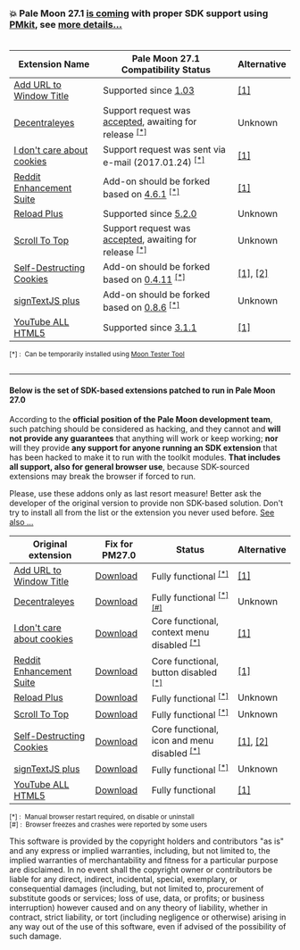 ### :boom: Pale Moon 27.1 [is coming](http://www.palemoon.org/unstable/) with proper SDK support using [PMkit](https://github.com/JustOff/pm27-sdk-addons/blob/master/PMkit.md), see [more details...](https://forum.palemoon.org/viewtopic.php?p=103913#p103913)<br><br>

| Extension Name | Pale Moon 27.1 Compatibility Status | Alternative |
| -------------- | ----------------------------------- | ----------- |
| [Add URL to Window Title](https://addons.mozilla.org/addon/add-url-to-window-title/) | Supported since  [1.03](https://addons.mozilla.org/en-US/firefox/addon/add-url-to-window-title/versions/1.03) | [[1]](https://addons.mozilla.org/addon/customize_titlebar_v2/) |
| [Decentraleyes](https://addons.mozilla.org/addon/decentraleyes/) | Support request was [accepted](https://github.com/Synzvato/decentraleyes/pull/137), awaiting for release <sup>[[*]](#testing)</sup> | Unknown |
| [I don't care about cookies](https://addons.mozilla.org/addon/i-dont-care-about-cookies/) | Support request was sent via e-mail (2017.01.24) <sup>[[*]](#testing)</sup> | [[1]](https://www.kiboke-studio.hr/i-dont-care-about-cookies/abp/) |
| [Reddit Enhancement Suite](https://addons.mozilla.org/addon/reddit-enhancement-suite/) | Add-on should be forked based on [4.6.1](https://addons.mozilla.org/en-US/firefox/addon/reddit-enhancement-suite/versions/4.6.1) <sup>[[*]](#testing)</sup> | [[1]](http://userscripts-mirror.org/scripts/show/82915) |
| [Reload Plus](https://addons.mozilla.org/addon/reload-plus/) | Supported since [5.2.0](https://addons.mozilla.org/en-US/firefox/addon/reload-plus/versions/5.2.0) | Unknown |
| [Scroll To Top](https://addons.mozilla.org/addon/scroll-to-top/) | Support request was [accepted](https://github.com/pratikabu/scrolltotop/pull/52), awaiting for release <sup>[[*]](#testing)</sup> | Unknown |
| [Self-Destructing Cookies](https://addons.mozilla.org/addon/self-destructing-cookies/) | Add-on should be forked based on [0.4.11](https://addons.mozilla.org/en-US/firefox/addon/self-destructing-cookies/versions/0.4.11) <sup>[[*]](#testing)</sup> | [[1]](https://addons.mozilla.org/addon/cookies-exterminator/), [[2]](https://addons.palemoon.org/extensions/privacy-and-security/crush-those-cookies/) |
| [signTextJS plus](https://addons.mozilla.org/addon/signtextjs-plus/) | Add-on should be forked based on [0.8.6](https://addons.mozilla.org/en-US/firefox/addon/signtextjs-plus/versions/0.8.6) <sup>[[*]](#testing)</sup> | Unknown |
| [YouTube ALL HTML5](https://addons.mozilla.org/addon/youtube-all-html5/) | Supported since  [3.1.1](https://addons.mozilla.org/en-US/firefox/addon/youtube-all-html5/versions/3.1.1) | [[1]](https://greasyfork.org/en/scripts/search?q=youtube) |
<sup><a name="testing">[*]</a> : &nbsp;Can be temporarily installed using [Moon Tester Tool](https://addons.palemoon.org/extensions/moon-tester-tool/)<br><br><hr>

#### Below is the set of SDK-based extensions patched to run in Pale Moon 27.0

According to the **official position of the Pale Moon development team**, such patching should be considered as hacking, and they cannot and **will not provide any guarantees** that anything will work or keep working; **nor** will they provide **any support for anyone running an SDK extension** that has been hacked to make it to run with the toolkit modules. **That includes all support, also for general browser use**, because SDK-sourced extensions may break the browser if forced to run.

Please, use these addons only as last resort measure! Better ask the developer of the original version to provide non SDK-based solution. Don't try to install all from the list or the extension you never used before. [See also ...](https://forum.palemoon.org/viewtopic.php?f=16&t=13745)

| Original extension | Fix for PM27.0 | Status | Alternative |
| ------------------ | ------------ | ------ | ----------- |
| [Add URL to Window Title](https://addons.mozilla.org/addon/add-url-to-window-title/) | [Download](https://github.com/JustOff/pm27-sdk-addons/releases/download/0.0.1/add_url_to_window_title_advanced_keepass_usage-1.01-pm27.xpi) | Fully functional <sup>[[*]](#restart)</sup> | [[1]](https://addons.mozilla.org/addon/customize_titlebar_v2/) |
| [Decentraleyes](https://addons.mozilla.org/addon/decentraleyes/) | [Download](https://github.com/JustOff/pm27-sdk-addons/releases/download/0.0.1/decentraleyes-1.3.7-pm27.xpi) | Fully functional <sup>[[*]](#restart)</sup><sup>[[#]](#unstable)</sup> | Unknown |
| [I don't care about cookies](https://addons.mozilla.org/addon/i-dont-care-about-cookies/) | [Download](https://addons.palemoon.org/extensions/i-dont-care-about-cookies/) | Core functional, context menu disabled <sup>[[*]](#restart)</sup> | [[1]](https://www.kiboke-studio.hr/i-dont-care-about-cookies/abp/) |
| [Reddit Enhancement Suite](https://addons.mozilla.org/addon/reddit-enhancement-suite/) | [Download](https://github.com/JustOff/pm27-sdk-addons/releases/download/0.0.1/reddit_enhancement_suite-4.6.1-pm27.xpi) | Core functional, button disabled <sup>[[*]](#restart)</sup> | [[1]](http://userscripts-mirror.org/scripts/show/82915) |
| [Reload Plus](https://addons.mozilla.org/addon/reload-plus/) | [Download](https://github.com/JustOff/pm27-sdk-addons/releases/download/0.0.1/reload_plus-5.1.0-pm27.xpi) | Fully functional <sup>[[*]](#restart)</sup> | Unknown |
| [Scroll To Top](https://addons.mozilla.org/addon/scroll-to-top/) | [Download](https://github.com/JustOff/pm27-sdk-addons/releases/download/0.0.1/scroll_to_top-4.5.5-pm27.xpi) | Fully functional <sup>[[*]](#restart)</sup> | Unknown |
| [Self-Destructing Cookies](https://addons.mozilla.org/addon/self-destructing-cookies/) | [Download](https://github.com/JustOff/pm27-sdk-addons/releases/download/0.0.1/self_destructing_cookies-0.4.11-pm27.xpi) | Core functional, icon and menu disabled <sup>[[*]](#restart)</sup> | [[1]](https://addons.mozilla.org/addon/cookies-exterminator/), [[2]](https://addons.palemoon.org/extensions/privacy-and-security/crush-those-cookies/) |
| [signTextJS plus](https://addons.mozilla.org/addon/signtextjs-plus/) | [Download](https://github.com/JustOff/pm27-sdk-addons/releases/download/0.0.1/signtextjs_plus-0.8.6-pm.xpi) | Fully functional <sup>[[*]](#restart)</sup> | Unknown |
| [YouTube ALL HTML5](https://addons.mozilla.org/addon/youtube-all-html5/) | [Download](https://github.com/JustOff/pm27-sdk-addons/releases/download/0.0.1/youtube_all_html5-3.0.3-pm27.xpi) | Fully functional | [[1]](https://greasyfork.org/en/scripts/search?q=youtube) |
<sup><a name="restart">[*]</a> : &nbsp;Manual browser restart required, on disable or uninstall<br>
<a name="unstable">[#]</a> : &nbsp;Browser freezes and crashes were reported by some users</sup>

This software is provided by the copyright holders and contributors "as is" and any express or implied warranties, including, but not limited to, the implied warranties of merchantability and fitness for a particular purpose are disclaimed. In no event shall the copyright owner or contributors be liable for any direct, indirect, incidental, special, exemplary, or consequential damages (including, but not limited to, procurement of substitute goods or services; loss of use, data, or profits; or business interruption) however caused and on any theory of liability, whether in contract, strict liability, or tort (including negligence or otherwise) arising in any way out of the use of this software, even if advised of the possibility of such damage.
